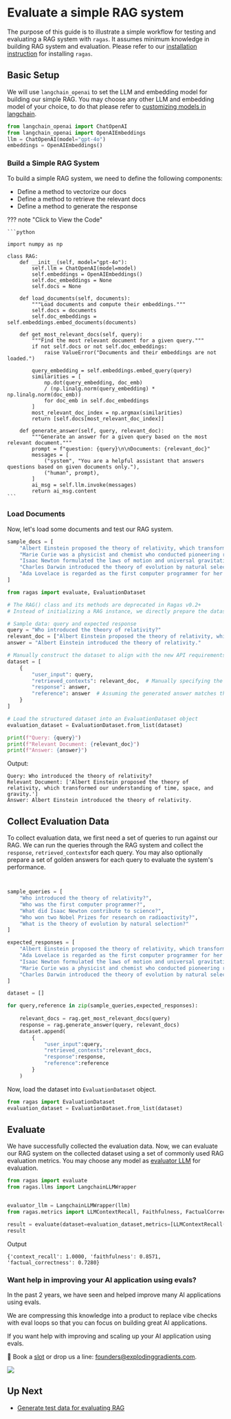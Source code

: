 # Evaluate a simple RAG system

The purpose of this guide is to illustrate a simple workflow for testing and evaluating a RAG system with `ragas`. It assumes minimum knowledge in building RAG system and evaluation. Please refer to our [installation instruction](./install.md) for installing `ragas`.

## Basic Setup

We will use `langchain_openai` to set the LLM and embedding model for building our simple RAG. You may choose any other LLM and embedding model of your choice, to do that please refer to [customizing models in langchain](https://python.langchain.com/docs/integrations/chat/).


```python
from langchain_openai import ChatOpenAI
from langchain_openai import OpenAIEmbeddings
llm = ChatOpenAI(model="gpt-4o")
embeddings = OpenAIEmbeddings()
```

### Build a Simple RAG System

To build a simple RAG system, we need to define the following components:

- Define a method to vectorize our docs
- Define a method to retrieve the relevant docs
- Define a method to generate the response

??? note "Click to View the Code"

    ```python

    import numpy as np

    class RAG:
        def __init__(self, model="gpt-4o"):
            self.llm = ChatOpenAI(model=model)
            self.embeddings = OpenAIEmbeddings()
            self.doc_embeddings = None
            self.docs = None

        def load_documents(self, documents):
            """Load documents and compute their embeddings."""
            self.docs = documents
            self.doc_embeddings = self.embeddings.embed_documents(documents)

        def get_most_relevant_docs(self, query):
            """Find the most relevant document for a given query."""
            if not self.docs or not self.doc_embeddings:
                raise ValueError("Documents and their embeddings are not loaded.")
            
            query_embedding = self.embeddings.embed_query(query)
            similarities = [
                np.dot(query_embedding, doc_emb)
                / (np.linalg.norm(query_embedding) * np.linalg.norm(doc_emb))
                for doc_emb in self.doc_embeddings
            ]
            most_relevant_doc_index = np.argmax(similarities)
            return [self.docs[most_relevant_doc_index]]

        def generate_answer(self, query, relevant_doc):
            """Generate an answer for a given query based on the most relevant document."""
            prompt = f"question: {query}\n\nDocuments: {relevant_doc}"
            messages = [
                ("system", "You are a helpful assistant that answers questions based on given documents only."),
                ("human", prompt),
            ]
            ai_msg = self.llm.invoke(messages)
            return ai_msg.content
    ```

### Load Documents
Now, let's load some documents and test our RAG system.

```python
sample_docs = [
    "Albert Einstein proposed the theory of relativity, which transformed our understanding of time, space, and gravity.",
    "Marie Curie was a physicist and chemist who conducted pioneering research on radioactivity and won two Nobel Prizes.",
    "Isaac Newton formulated the laws of motion and universal gravitation, laying the foundation for classical mechanics.",
    "Charles Darwin introduced the theory of evolution by natural selection in his book 'On the Origin of Species'.",
    "Ada Lovelace is regarded as the first computer programmer for her work on Charles Babbage's early mechanical computer, the Analytical Engine."
]
```

```python
from ragas import evaluate, EvaluationDataset

# The RAG() class and its methods are deprecated in Ragas v0.2+
# Instead of initializing a RAG instance, we directly prepare the dataset

# Sample data: query and expected response
query = "Who introduced the theory of relativity?"
relevant_doc = ["Albert Einstein proposed the theory of relativity, which transformed our understanding of time, space, and gravity."]
answer = "Albert Einstein introduced the theory of relativity."

# Manually construct the dataset to align with the new API requirements
dataset = [
    {
        "user_input": query,
        "retrieved_contexts": relevant_doc,  # Manually specifying the relevant document
        "response": answer,
        "reference": answer  # Assuming the generated answer matches the expected response
    }
]

# Load the structured dataset into an EvaluationDataset object
evaluation_dataset = EvaluationDataset.from_list(dataset)

print(f"Query: {query}")
print(f"Relevant Document: {relevant_doc}")
print(f"Answer: {answer}")

```


Output:
```
Query: Who introduced the theory of relativity?
Relevant Document: ['Albert Einstein proposed the theory of relativity, which transformed our understanding of time, space, and gravity.']
Answer: Albert Einstein introduced the theory of relativity.
```

## Collect Evaluation Data

To collect evaluation data, we first need a set of queries to run against our RAG. We can run the queries through the RAG system and collect the `response`, `retrieved_contexts`for each query. You may also optionally prepare a set of golden answers for each query to evaluate the system's performance.



```python


sample_queries = [
    "Who introduced the theory of relativity?",
    "Who was the first computer programmer?",
    "What did Isaac Newton contribute to science?",
    "Who won two Nobel Prizes for research on radioactivity?",
    "What is the theory of evolution by natural selection?"
]

expected_responses = [
    "Albert Einstein proposed the theory of relativity, which transformed our understanding of time, space, and gravity.",
    "Ada Lovelace is regarded as the first computer programmer for her work on Charles Babbage's early mechanical computer, the Analytical Engine.",
    "Isaac Newton formulated the laws of motion and universal gravitation, laying the foundation for classical mechanics.",
    "Marie Curie was a physicist and chemist who conducted pioneering research on radioactivity and won two Nobel Prizes.",
    "Charles Darwin introduced the theory of evolution by natural selection in his book 'On the Origin of Species'."
]
```

```python
dataset = []

for query,reference in zip(sample_queries,expected_responses):
    
    relevant_docs = rag.get_most_relevant_docs(query)
    response = rag.generate_answer(query, relevant_docs)
    dataset.append(
        {
            "user_input":query,
            "retrieved_contexts":relevant_docs,
            "response":response,
            "reference":reference
        }
    )
```

Now, load the dataset into `EvaluationDataset` object.

```python
from ragas import EvaluationDataset
evaluation_dataset = EvaluationDataset.from_list(dataset)
```

## Evaluate

We have successfully collected the evaluation data. Now, we can evaluate our RAG system on the collected dataset using a set of commonly used RAG evaluation metrics. You may choose any model as [evaluator LLM](./../howtos/customizations/customize_models.md) for evaluation. 

```python
from ragas import evaluate
from ragas.llms import LangchainLLMWrapper


evaluator_llm = LangchainLLMWrapper(llm)
from ragas.metrics import LLMContextRecall, Faithfulness, FactualCorrectness

result = evaluate(dataset=evaluation_dataset,metrics=[LLMContextRecall(), Faithfulness(), FactualCorrectness()],llm=evaluator_llm)
result
```

Output
```
{'context_recall': 1.0000, 'faithfulness': 0.8571, 'factual_correctness': 0.7280}
```

### Want help in improving your AI application using evals?

In the past 2 years, we have seen and helped improve many AI applications using evals. 

We are compressing this knowledge into a product to replace vibe checks with eval loops so that you can focus on building great AI applications.

If you want help with improving and scaling up your AI application using evals.


🔗 Book a [slot](https://bit.ly/3EBYq4J) or drop us a line: [founders@explodinggradients.com](mailto:founders@explodinggradients.com).

![](../_static/ragas_app.gif)


## Up Next

- [Generate test data for evaluating RAG](rag_testset_generation.md)
